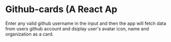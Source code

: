 # Github-cards (A React Ap
Enter any valid github username in the input and then the app will fetch data from users github account and dsiplay user's avatar icon, name and organization as a card.
